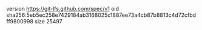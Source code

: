 version https://git-lfs.github.com/spec/v1
oid sha256:5eb5ec258e7429184ab3168025c1887ee73a4cb87b8813c4d72cfbdff9800998
size 25497
